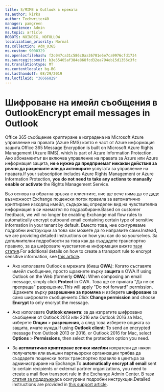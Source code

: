 ```yaml
---
title: S/MIME в Outlook в мрежата
ms.author: kirks
author: Techwriter40
manager: pamgreen
ms.audience: Admin
ms.topic: article
ROBOTS: NOINDEX, NOFOLLOW
localization_priority: Normal
ms.collection: Adm_O365
ms.custom: 9000329
ms.openlocfilehash: f2c047ca31c586c0aa36701e6e7ca9976cfd1734
ms.sourcegitcommit: b3e55405af384e868fcd32ea794eb15d1356c3fc
ms.translationtype: MT
ms.contentlocale: bg-BG
ms.lasthandoff: 08/29/2019
ms.locfileid: "36666829"
---
```

# <a name="encrypt-email-messages-in-outlook"></a><span data-ttu-id="ca78d-102">Шифроване на имейл съобщения в Outlook</span><span class="sxs-lookup"><span data-stu-id="ca78d-102">Encrypt email messages in Outlook</span></span>

<span data-ttu-id="ca78d-103">Office 365 съобщение криптиране е изградена на Microsoft Azure управление на правата (Azure RMS) която е част от Azure информация защита.</span><span class="sxs-lookup"><span data-stu-id="ca78d-103">Office 365 Message Encryption is built on Microsoft Azure Rights Management (Azure RMS), which is part of Azure Information Protection.</span></span> <span data-ttu-id="ca78d-104">Ако абонаментът ви включва управление на правата за Azure или Azure информация защита, **не е нужно да предприемат никакви действия за ръчно да разрешите или да активирате** услугата за управление на правата.</span><span class="sxs-lookup"><span data-stu-id="ca78d-104">If your subscription includes Azure Rights Management or Azure Information Protection, **you do not need to take any actions to manually enable or activate** the Rights Management Service.</span></span>

<span data-ttu-id="ca78d-105">Въз основа на обратна връзка с клиентите, ние ще вече няма да се даде възможност Exchange пощенски поток правила за автоматично криптиране изходящ имейл, съдържащ определен вид на чувствителна информация в си наемател по подразбиране.</span><span class="sxs-lookup"><span data-stu-id="ca78d-105">Based on customer feedback, we will no longer be enabling Exchange mail flow rules to automatically encrypt outbound email containing certain type of sensitive information in your tenant by default.</span></span> <span data-ttu-id="ca78d-106">Вместо това, ние осигуряваме подробни инструкции за това как можете да го направите сами.</span><span class="sxs-lookup"><span data-stu-id="ca78d-106">Instead, we are providing detailed instructions on how you can do so yourselves.</span></span> <span data-ttu-id="ca78d-107">За допълнителни подробности за това как да създадете транспортно правило, за да шифровате чувствителна информация вижте [тази статия](https://aka.ms/OmeEtr).</span><span class="sxs-lookup"><span data-stu-id="ca78d-107">For additional details on how to create a transport rule to encrypt sensitive information, see [this article](https://aka.ms/OmeEtr).</span></span>

- <span data-ttu-id="ca78d-108">Ако използвате Outlook в мрежата (бивш **OWA**): Когато съставяте имейл съобщение, просто щракнете върху **защита** в OWA.</span><span class="sxs-lookup"><span data-stu-id="ca78d-108">If using Outlook on the Web (formerly **OWA**): When composing an email message, simply click **Protect** in OWA.</span></span> <span data-ttu-id="ca78d-109">Това ще се прилага "Да не се препраща" разрешение.</span><span class="sxs-lookup"><span data-stu-id="ca78d-109">This will apply "Do not forward" permission.</span></span> <span data-ttu-id="ca78d-110">Щракнете върху **разрешение за промяна** и изберете **шифроване** за само шифровате съобщението.</span><span class="sxs-lookup"><span data-stu-id="ca78d-110">Click **Change permission** and choose **Encrypt** to only encrypt the message.</span></span>

- <span data-ttu-id="ca78d-111">Ако използвате **Outlook клиента**: за да изпратите шифровано съобщение от Outlook 2013 или 2016 или Outlook 2016 за Mac, изберете **Опции** > **разрешения**, а след това изберете опцията за защита, имате нужда.</span><span class="sxs-lookup"><span data-stu-id="ca78d-111">If using **Outlook client**: To send an encrypted message from Outlook 2013 or 2016, or Outlook 2016 for Mac, select **Options** > **Permissions**, then select the protection option you need.</span></span>

- <span data-ttu-id="ca78d-112">За **автоматично криптиране всички имейли** изпратени до някои получатели или външни партньорски организации трябва да създадете пощенски поток транспортно правило в центъра за администриране на Exchange.</span><span class="sxs-lookup"><span data-stu-id="ca78d-112">To **automatically encrypt all email** sent to certain recipients or external partner organizations, you need to create a mail flow transport rule in the Exchange Admin Center.</span></span> <span data-ttu-id="ca78d-113">В [тази статия за поддръжка](https://docs.microsoft.com/office365/securitycompliance/define-mail-flow-rules-to-encrypt-email#create-a-mail-flow-rule-to-encrypt-email-messages-with-the-new-ome-capabilities)са осигурени подробни инструкции.</span><span class="sxs-lookup"><span data-stu-id="ca78d-113">Detailed instructions are provided in [this support article](https://docs.microsoft.com/office365/securitycompliance/define-mail-flow-rules-to-encrypt-email#create-a-mail-flow-rule-to-encrypt-email-messages-with-the-new-ome-capabilities).</span></span>

